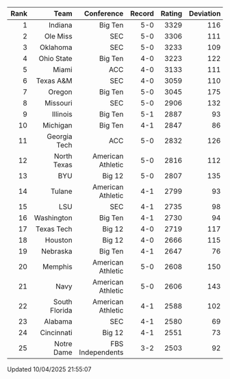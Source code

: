 | Rank  | Team                 | Conference           | Record   | Rating | Deviation |
| ---:  | ---:                 | ---:                 | ---:     | ---:   | ---:      |
| 1     | Indiana              | Big Ten              | 5-0      | 3329   | 116       |
| 2     | Ole Miss             | SEC                  | 5-0      | 3306   | 111       |
| 3     | Oklahoma             | SEC                  | 5-0      | 3233   | 109       |
| 4     | Ohio State           | Big Ten              | 4-0      | 3223   | 122       |
| 5     | Miami                | ACC                  | 4-0      | 3133   | 111       |
| 6     | Texas A&M            | SEC                  | 4-0      | 3059   | 110       |
| 7     | Oregon               | Big Ten              | 5-0      | 3045   | 175       |
| 8     | Missouri             | SEC                  | 5-0      | 2906   | 132       |
| 9     | Illinois             | Big Ten              | 5-1      | 2887   | 93        |
| 10    | Michigan             | Big Ten              | 4-1      | 2847   | 86        |
| 11    | Georgia Tech         | ACC                  | 5-0      | 2832   | 126       |
| 12    | North Texas          | American Athletic    | 5-0      | 2816   | 112       |
| 13    | BYU                  | Big 12               | 5-0      | 2807   | 135       |
| 14    | Tulane               | American Athletic    | 4-1      | 2799   | 93        |
| 15    | LSU                  | SEC                  | 4-1      | 2735   | 98        |
| 16    | Washington           | Big Ten              | 4-1      | 2730   | 94        |
| 17    | Texas Tech           | Big 12               | 4-0      | 2719   | 117       |
| 18    | Houston              | Big 12               | 4-0      | 2666   | 115       |
| 19    | Nebraska             | Big Ten              | 4-1      | 2647   | 76        |
| 20    | Memphis              | American Athletic    | 5-0      | 2608   | 150       |
| 21    | Navy                 | American Athletic    | 5-0      | 2606   | 143       |
| 22    | South Florida        | American Athletic    | 4-1      | 2588   | 102       |
| 23    | Alabama              | SEC                  | 4-1      | 2580   | 69        |
| 24    | Cincinnati           | Big 12               | 4-1      | 2551   | 73        |
| 25    | Notre Dame           | FBS Independents     | 3-2      | 2503   | 92        |

Updated 10/04/2025 21:55:07
